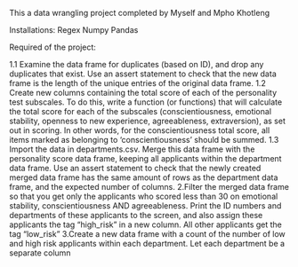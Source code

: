 This a data wrangling project completed by Myself and Mpho Khotleng

Installations:
Regex
Numpy
Pandas

Required of the project:

1.1 Examine the data frame for duplicates (based on ID), and drop any duplicates that exist. Use an assert statement to check that the new data frame is the length of the unique entries of the original data frame.
1.2 Create new columns containing the total score of each of the personality test subscales. To do this, write a function (or functions) that will calculate the total score for each of the subscales (conscientiousness, emotional stability, openness to new experience, agreeableness, extraversion), as set out in scoring. In other words, for the conscientiousness total score, all items marked as belonging to ‘conscientiousness’ should be summed.
1.3 Import the data in departments.csv. Merge this data frame with the personality score data frame, keeping all applicants within the department data frame. Use an assert statement to check that the newly created merged data frame has the same amount of rows as the department data frame, and the expected number of columns.
2.Filter the merged data frame so that you get only the applicants who scored less than 30 on emotional stability, conscientiousness AND agreeableness. Print the ID numbers and departments of these applicants to the screen, and also assign these applicants the tag “high_risk” in a new column. All other applicants get the tag “low_risk”
3.Create a new data frame with a count of the number of low and high risk applicants within each department. Let each department be a separate column
 

